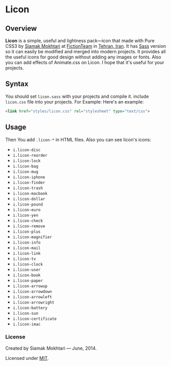 # Licon

## Overview

**Licon** is a simple, useful and lightness pack—icon that made with Pure CSS3 by [Siamak Mokhtari](http://twitter.com/sia_mac) at [FictionTeam](http://twitter.com/fictionteam) in [Tehran, Iran](http://en.wikipedia.org/wiki/Tehran). It has [Sass](http://github.com/siamakmokhtari/licon/sass/) version so it can easily be modified and merged into modern projects. It provides all the useful icons for good design without adding any images or fonts. Also you can add effects of Animate.css on Licon. I hope that it's useful for your projects.

## Syntax

You should set `licon.sass` with your projects and compile it. include `licon.css` file into your projects.
For Example: 
Here's an example:

```html
<link href="styles/licon.css" rel="stylesheet" type="text/css">
```

## Usage 

Then You add `.licon-*` in HTML files. Also you can see licon's icons:

* `i.licon-disc`
* `i.licon-reorder`
* `i.licon-lock`
* `i.licon-bag`
* `i.licon-mug`
* `i.licon-iphone`
* `i.licon-finder`
* `i.licon-trash`
* `i.licon-macbook`
* `i.licon-dollar`
* `i.licon-pound`
* `i.licon-euro`
* `i.licon-yen`
* `i.licon-check`
* `i.licon-remove`
* `i.licon-plus`
* `i.licon-magnifier`
* `i.licon-info`
* `i.licon-mail`
* `i.licon-link`
* `i.licon-tv`
* `i.licon-clock`
* `i.licon-user`
* `i.licon-book`
* `i.licon-paper`
* `i.licon-arrowup`
* `i.licon-arrowdown`
* `i.licon-arrowleft`
* `i.licon-arrowright`
* `i.licon-battery`
* `i.licon-sun`
* `i.licon-certificate`
* `i.licon-imac`

### License

Created by Siamak Mokhtari — June, 2014.

Licensed under [MIT](https://github.com/siamakmokhtari/licon/blob/master/LICENSE).
